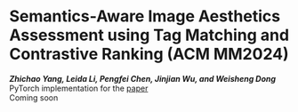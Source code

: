 Semantics-Aware Image Aesthetics Assessment using Tag Matching and Contrastive Ranking (ACM MM2024)
===
__*Zhichao Yang, Leida Li, Pengfei Chen, Jinjian Wu, and Weisheng Dong*__  
PyTorch implementation for the [paper](https://openreview.net/forum?id=uPMUof2NeG)  
Coming soon
